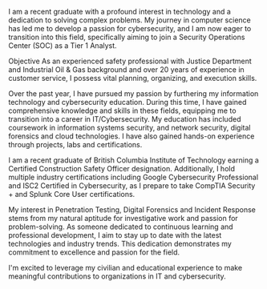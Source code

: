 
I am a recent graduate with a profound interest in technology and a dedication to solving complex problems. My journey in computer science has led me to develop a passion for cybersecurity, and I am now eager to transition into this field, specifically aiming to join a Security Operations Center (SOC) as a Tier 1 Analyst.

Objective
As an experienced safety professional with Justice Department and Industrial Oil & Gas background and over 20 years of experience in customer service, I possess vital planning, organizing, and execution skills.

Over the past year, I have pursued my passion by furthering my information technology and cybersecurity education. During this time, I have gained comprehensive knowledge and skills in these fields, equipping me to transition into a career in IT/Cybersecurity. My education has included coursework in information systems security, and network security, digital forensics and cloud technologies. I have also gained hands-on experience through projects, labs and certifications.

I am a recent graduate of British Columbia Institute of Technology earning a Certified Construction Safety Officer designation. Additionally, I hold multiple industry certifications including Google Cybersecurity Professional and ISC2 Certified in Cybersecurity, as I prepare to take CompTIA Security + and Splunk Core User certifications.

My interest in Penetration Testing, Digital Forensics and Incident Response stems from my natural aptitude for investigative work and passion for problem-solving. As someone dedicated to continuous learning and professional development, I aim to stay up to date with the latest technologies and industry trends. This dedication demonstrates my commitment to excellence and passion for the field.

I'm excited to leverage my civilian and educational experience to make meaningful contributions to organizations in IT and cybersecurity.
